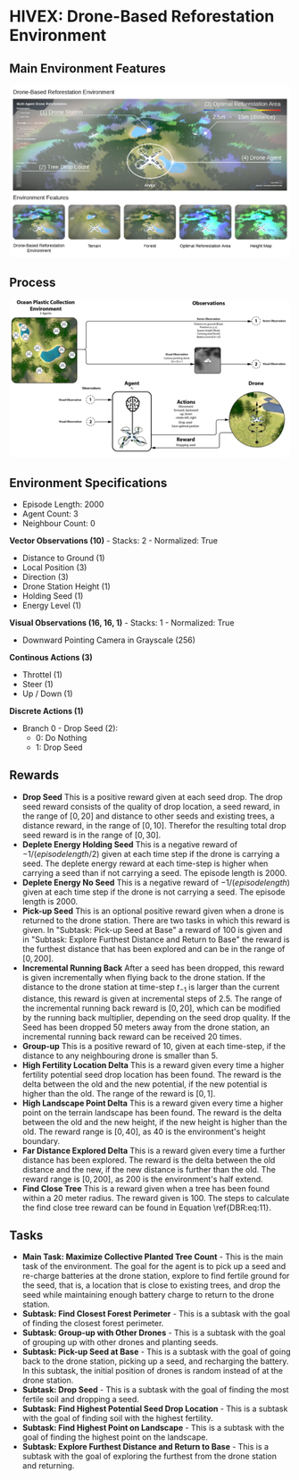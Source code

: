 # HIVEX: Drone-Based Reforestation Environment

## Main Environment Features

<a href="url"><img src="https://github.com/hivex-research/hivex-environments/blob/main/docs/images/DBR_desc.jpg" width="auto" style="border-radius:10px" alt="Drone-Based Reforestation Environment Features"></a>

## Process

<a href="url"><img src="https://github.com/hivex-research/hivex-environments/blob/main/docs/images/DBR_process.jpg" width="auto" style="border-radius:10px" alt="Drone-Based Reforestation Environment Process"></a>

## Environment Specifications

- Episode Length: $2000$
- Agent Count: $3$
- Neighbour Count: $0$

**Vector Observations (10)** - Stacks: 2 - Normalized: True
- Distance to Ground (1)
- Local Position (3)
- Direction (3)
- Drone Station Height (1)
- Holding Seed (1)
- Energy Level (1)

**Visual Observations (16, 16, 1)** - Stacks: 1 - Normalized: True
- Downward Pointing Camera in Grayscale (256)

**Continous Actions (3)**
- Throttel (1)
- Steer (1)
- Up / Down (1)

**Discrete Actions (1)**
- Branch 0 - Drop Seed (2):
    - 0: Do Nothing
    - 1: Drop Seed

## Rewards

- **Drop Seed** This is a positive reward given at each seed drop. The drop seed reward consists of the quality of drop location, a seed reward, in the range of $[0, 20]$ and distance to other seeds and existing trees, a distance reward, in the range of $[0, 10]$. Therefor the resulting total drop seed reward is in the range of $[0, 30]$.
- **Deplete Energy Holding Seed** This is a negative reward of $-1 / ({episode length} / 2)$ given at each time step if the drone is carrying a seed. The deplete energy reward at each time-step is higher when carrying a seed than if not carrying a seed. The episode length is $2000$.
- **Deplete Energy No Seed** This is a negative reward of $-1 / ({episode length})$ given at each time step if the drone is not carrying a seed. The episode length is $2000$.
- **Pick-up Seed** This is an optional positive reward given when a drone is returned to the drone station. There are two tasks in which this reward is given. In "Subtask: Pick-up Seed at Base" a reward of $100$ is given and in "Subtask: Explore Furthest Distance and Return to Base" the reward is the furthest distance that has been explored and can be in the range of $[0, 200]$.
- **Incremental Running Back** After a seed has been dropped, this reward is given incrementally when flying back to the drone station. If the distance to the drone station at time-step $t_{-1}$ is larger than the current distance, this reward is given at incremental steps of $2.5$. The range of the incremental running back reward is $[0, 20]$, which can be modified by the running back multiplier, depending on the seed drop quality. If the Seed has been dropped 50 meters away from the drone station, an incremental running back reward can be received $20$ times.
- **Group-up** This is a positive reward of $10$, given at each time-step, if the distance to any neighbouring drone is smaller than $5$.
- **High Fertility Location Delta** This is a reward given every time a higher fertility potential seed drop location has been found. The reward is the delta between the old and the new potential, if the new potential is higher than the old. The range of the reward is $[0, 1]$.
- **High Landscape Point Delta** This is a reward given every time a higher point on the terrain landscape has been found. The reward is the delta between the old and the new height, if the new height is higher than the old. The reward range is $[0, 40]$, as $40$ is the environment's height boundary.
- **Far Distance Explored Delta** This is a reward given every time a further distance has been explored. The reward is the delta between the old distance and the new, if the new distance is further than the old. The reward range is $[0, 200]$, as $200$ is the environment's half extend.
- **Find Close Tree** This is a reward given when a tree has been found within a $20$ meter radius. The reward given is $100$. The steps to calculate the find close tree reward can be found in Equation \ref{DBR:eq:11}.

## Tasks

- **Main Task: Maximize Collective Planted Tree Count** - This is the main task of the environment. The goal for the agent is to pick up a seed and re-charge batteries at the drone station, explore to find fertile ground for the seed, that is, a location that is close to existing trees, and drop the seed while maintaining enough battery charge to return to the drone station.
- **Subtask: Find Closest Forest Perimeter** - This is a subtask with the goal of finding the closest forest perimeter.
- **Subtask: Group-up with Other Drones** - This is a subtask with the goal of grouping up with other drones and planting seeds.
- **Subtask: Pick-up Seed at Base** - This is a subtask with the goal of going back to the drone station, picking up a seed, and recharging the battery. In this subtask, the initial position of drones is random instead of at the drone station.
- **Subtask: Drop Seed** - This is a subtask with the goal of finding the most fertile soil and dropping a seed.
- **Subtask: Find Highest Potential Seed Drop Location** - This is a subtask with the goal of finding soil with the highest fertility.
- **Subtask: Find Highest Point on Landscape** - This is a subtask with the goal of finding the highest point on the landscape.
- **Subtask: Explore Furthest Distance and Return to Base** - This is a subtask with the goal of exploring the furthest from the drone station and returning.